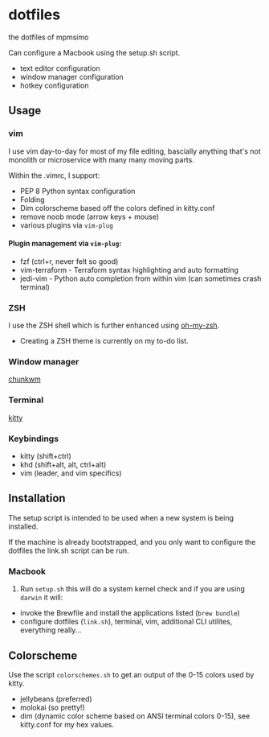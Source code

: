 # dotfiles

the dotfiles of mpmsimo

Can configure a Macbook using the setup.sh script. 
- text editor configuration
- window manager configuration 
- hotkey configuration

## Usage
### vim
I use vim day-to-day for most of my file editing, bascially anything that's not monolith or microservice with many many moving parts.

Within the .vimrc, I support:
* PEP 8 Python syntax configuration
* Folding
* Dim colorscheme based off the colors defined in kitty.conf
* remove noob mode (arrow keys + mouse)
* various plugins via `vim-plug`

#### Plugin management via `vim-plug`:
* fzf (ctrl+r, never felt so good)
* vim-terraform - Terraform syntax highlighting and auto formatting
* jedi-vim - Python auto completion from within vim (can sometimes crash terminal)

### ZSH
I use the ZSH shell which is further enhanced using [oh-my-zsh](https://github.com/robbyrussell/oh-my-zsh).
* Creating a ZSH theme is currently on my to-do list.

### Window manager
[chunkwm](https://github.com/koekeishiya/chunkwm)

### Terminal
[kitty](https://github.com/kovidgoyal/kitty)

### Keybindings
* kitty (shift+ctrl)
* khd (shift+alt, alt, ctrl+alt)
* vim (leader, and vim specifics)

## Installation
The setup script is intended to be used when a new system is being installed. 

If the machine is already bootstrapped, and you only want to configure the dotfiles the link.sh script can be run.

### Macbook
1. Run `setup.sh` this will do a system kernel check and if you are using `darwin` it will:
* invoke the Brewfile and install the applications listed (`brew bundle`)
* configure dotfiles (`link.sh`), terminal, vim, additional CLI utilites, everything really...

## Colorscheme
Use the script `colorschemes.sh` to get an output of the 0-15 colors used by kitty.
- jellybeans (preferred)
- molokai (so pretty!)
- dim (dynamic color scheme based on ANSI terminal colors 0-15), see kitty.conf for my hex values.
